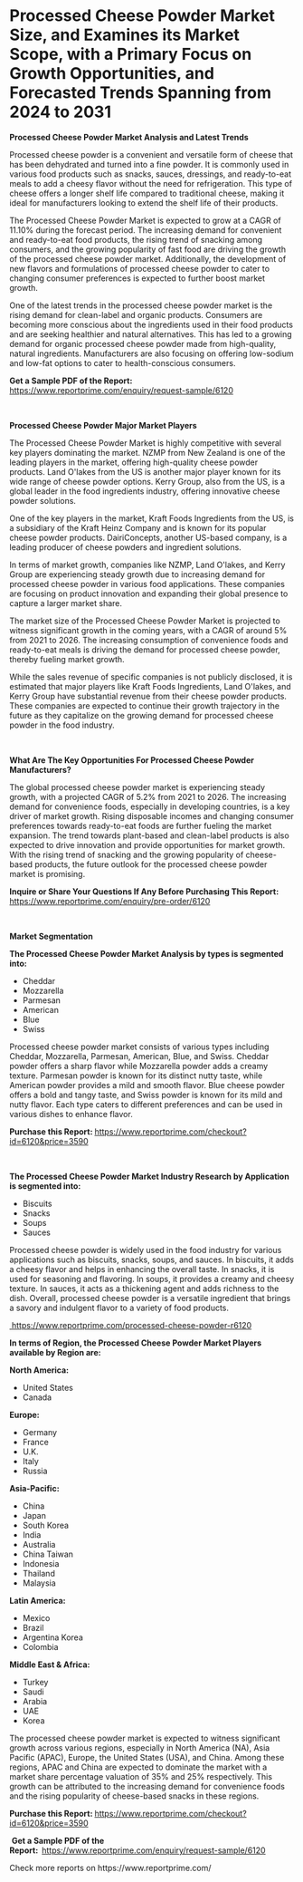 <p><h1>Processed Cheese Powder Market Size, and Examines its Market Scope, with a Primary Focus on Growth Opportunities, and Forecasted Trends Spanning from 2024 to 2031</h1></p><p><strong>Processed Cheese Powder Market Analysis and Latest Trends</strong></p>
<p><p>Processed cheese powder is a convenient and versatile form of cheese that has been dehydrated and turned into a fine powder. It is commonly used in various food products such as snacks, sauces, dressings, and ready-to-eat meals to add a cheesy flavor without the need for refrigeration. This type of cheese offers a longer shelf life compared to traditional cheese, making it ideal for manufacturers looking to extend the shelf life of their products.</p><p>The Processed Cheese Powder Market is expected to grow at a CAGR of 11.10% during the forecast period. The increasing demand for convenient and ready-to-eat food products, the rising trend of snacking among consumers, and the growing popularity of fast food are driving the growth of the processed cheese powder market. Additionally, the development of new flavors and formulations of processed cheese powder to cater to changing consumer preferences is expected to further boost market growth.</p><p>One of the latest trends in the processed cheese powder market is the rising demand for clean-label and organic products. Consumers are becoming more conscious about the ingredients used in their food products and are seeking healthier and natural alternatives. This has led to a growing demand for organic processed cheese powder made from high-quality, natural ingredients. Manufacturers are also focusing on offering low-sodium and low-fat options to cater to health-conscious consumers.</p></p>
<p><strong>Get a Sample PDF of the Report:&nbsp;</strong> <a href="https://www.reportprime.com/enquiry/request-sample/6120">https://www.reportprime.com/enquiry/request-sample/6120</a></p>
<p>&nbsp;</p>
<p><strong>Processed Cheese Powder Major Market Players</strong></p>
<p><p>The Processed Cheese Powder Market is highly competitive with several key players dominating the market. NZMP from New Zealand is one of the leading players in the market, offering high-quality cheese powder products. Land O'lakes from the US is another major player known for its wide range of cheese powder options. Kerry Group, also from the US, is a global leader in the food ingredients industry, offering innovative cheese powder solutions.</p><p>One of the key players in the market, Kraft Foods Ingredients from the US, is a subsidiary of the Kraft Heinz Company and is known for its popular cheese powder products. DairiConcepts, another US-based company, is a leading producer of cheese powders and ingredient solutions.</p><p>In terms of market growth, companies like NZMP, Land O'lakes, and Kerry Group are experiencing steady growth due to increasing demand for processed cheese powder in various food applications. These companies are focusing on product innovation and expanding their global presence to capture a larger market share.</p><p>The market size of the Processed Cheese Powder Market is projected to witness significant growth in the coming years, with a CAGR of around 5% from 2021 to 2026. The increasing consumption of convenience foods and ready-to-eat meals is driving the demand for processed cheese powder, thereby fueling market growth.</p><p>While the sales revenue of specific companies is not publicly disclosed, it is estimated that major players like Kraft Foods Ingredients, Land O'lakes, and Kerry Group have substantial revenue from their cheese powder products. These companies are expected to continue their growth trajectory in the future as they capitalize on the growing demand for processed cheese powder in the food industry.</p></p>
<p>&nbsp;</p>
<p><strong>What Are The Key Opportunities For Processed Cheese Powder Manufacturers?</strong></p>
<p><p>The global processed cheese powder market is experiencing steady growth, with a projected CAGR of 5.2% from 2021 to 2026. The increasing demand for convenience foods, especially in developing countries, is a key driver of market growth. Rising disposable incomes and changing consumer preferences towards ready-to-eat foods are further fueling the market expansion. The trend towards plant-based and clean-label products is also expected to drive innovation and provide opportunities for market growth. With the rising trend of snacking and the growing popularity of cheese-based products, the future outlook for the processed cheese powder market is promising.</p></p>
<p><strong>Inquire or Share Your Questions If Any Before Purchasing This Report:</strong> <a href="https://www.reportprime.com/enquiry/pre-order/6120">https://www.reportprime.com/enquiry/pre-order/6120</a></p>
<p>&nbsp;</p>
<p><strong>Market Segmentation</strong></p>
<p><strong>The Processed Cheese Powder Market Analysis by types is segmented into:</strong></p>
<p><ul><li>Cheddar</li><li>Mozzarella</li><li>Parmesan</li><li>American</li><li>Blue</li><li>Swiss</li></ul></p>
<p><p>Processed cheese powder market consists of various types including Cheddar, Mozzarella, Parmesan, American, Blue, and Swiss. Cheddar powder offers a sharp flavor while Mozzarella powder adds a creamy texture. Parmesan powder is known for its distinct nutty taste, while American powder provides a mild and smooth flavor. Blue cheese powder offers a bold and tangy taste, and Swiss powder is known for its mild and nutty flavor. Each type caters to different preferences and can be used in various dishes to enhance flavor.</p></p>
<p><strong>Purchase this Report:&nbsp;</strong><a href="https://www.reportprime.com/checkout?id=6120&price=3590">https://www.reportprime.com/checkout?id=6120&price=3590</a></p>
<p>&nbsp;</p>
<p><strong>The Processed Cheese Powder Market Industry Research by Application is segmented into:</strong></p>
<p><ul><li>Biscuits</li><li>Snacks</li><li>Soups</li><li>Sauces</li></ul></p>
<p><p>Processed cheese powder is widely used in the food industry for various applications such as biscuits, snacks, soups, and sauces. In biscuits, it adds a cheesy flavor and helps in enhancing the overall taste. In snacks, it is used for seasoning and flavoring. In soups, it provides a creamy and cheesy texture. In sauces, it acts as a thickening agent and adds richness to the dish. Overall, processed cheese powder is a versatile ingredient that brings a savory and indulgent flavor to a variety of food products.</p></p>
<p><a href="https://www.reportprime.com/processed-cheese-powder-r6120">&nbsp;https://www.reportprime.com/processed-cheese-powder-r6120</a></p>
<p><strong>In terms of Region, the Processed Cheese Powder Market Players available by Region are:</strong></p>
<p>
    <p> <strong> North America: </strong>
        <ul>
            <li>United States</li>
            <li>Canada</li>
        </ul>
        </p> 
    <p> <strong> Europe: </strong>
        <ul>
            <li>Germany</li>
            <li>France</li>
            <li>U.K.</li>
            <li>Italy</li>
            <li>Russia</li>
        </ul>
        </p> 
    <p> <strong> Asia-Pacific: </strong>
        <ul>
            <li>China</li>
            <li>Japan</li>
            <li>South Korea</li>
            <li>India</li>
            <li>Australia</li>
            <li>China Taiwan</li>
            <li>Indonesia</li>
            <li>Thailand</li>
            <li>Malaysia</li>
        </ul>
        </p> 
    <p> <strong> Latin America: </strong>
        <ul>
            <li>Mexico</li>
            <li>Brazil</li>
            <li>Argentina Korea</li>
            <li>Colombia</li>
        </ul>
        </p> 
    <p> <strong> Middle East & Africa: </strong>
        <ul>
            <li>Turkey</li>
            <li>Saudi</li>
            <li>Arabia</li>
            <li>UAE</li>
            <li>Korea</li>
        </ul>
    </p>
    </p>
<p><p>The processed cheese powder market is expected to witness significant growth across various regions, especially in North America (NA), Asia Pacific (APAC), Europe, the United States (USA), and China. Among these regions, APAC and China are expected to dominate the market with a market share percentage valuation of 35% and 25% respectively. This growth can be attributed to the increasing demand for convenience foods and the rising popularity of cheese-based snacks in these regions.</p></p>
<p><strong>Purchase this Report: </strong><a href="https://www.reportprime.com/checkout?id=6120&price=3590">https://www.reportprime.com/checkout?id=6120&price=3590</a></p>
<p>&nbsp;<strong>Get a Sample PDF of the Report:&nbsp;&nbsp;</strong><a href="https://www.reportprime.com/enquiry/request-sample/6120">https://www.reportprime.com/enquiry/request-sample/6120</a></p>
<p><strong></strong></p>
<p>Check more reports on https://www.reportprime.com/</p>